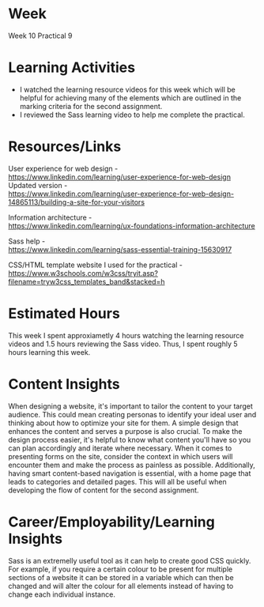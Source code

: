 # Week
Week 10 Practical 9

# Learning Activities
- I watched the learning resource videos for this week which will be helpful for achieving many of the elements which are outlined in the marking criteria for the second assignment.
- I reviewed the Sass learning video to help me complete the practical.

# Resources/Links
User experience for web design -  
https://www.linkedin.com/learning/user-experience-for-web-design  
Updated version -   
https://www.linkedin.com/learning/user-experience-for-web-design-14865113/building-a-site-for-your-visitors  

Information architecture -  
https://www.linkedin.com/learning/ux-foundations-information-architecture  

Sass help -  
https://www.linkedin.com/learning/sass-essential-training-15630917  

CSS/HTML template website I used for the practical -  
https://www.w3schools.com/w3css/tryit.asp?filename=tryw3css_templates_band&stacked=h  
 
# Estimated Hours
This week I spent approxiametly 4 hours watching the learning resource videos and 1.5 hours reviewing the Sass video. Thus, I spent roughly 5 hours learning this week. 

# Content Insights
When designing a website, it's important to tailor the content to your target audience. This could mean creating personas to identify your ideal user and thinking about how to optimize your site for them. A simple design that enhances the content and serves a purpose is also crucial. To make the design process easier, it's helpful to know what content you'll have so you can plan accordingly and iterate where necessary. When it comes to presenting forms on the site, consider the context in which users will encounter them and make the process as painless as possible. Additionally, having smart content-based navigation is essential, with a home page that leads to categories and detailed pages. This will all be useful when developing the flow of content for the second assignment. 

# Career/Employability/Learning Insights
Sass is an extremelly useful tool as it can help to create good CSS quickly. For example, if you require a certain colour to be present for multiple sections of a website it can be stored in a variable which can then be changed and will alter the colour for all elements instead of having to change each individual instance. 
